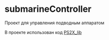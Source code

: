 # submarineController
Проект для управления подводным аппаратом

В проекте использован код [PS2X_lib](https://github.com/simondlevy/PS2X_lib.git)
